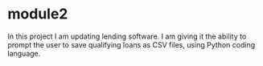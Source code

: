 # module2
In this project I am updating lending software. I am giving it the ability to prompt the user to save qualifying loans as CSV files, using Python coding language.
